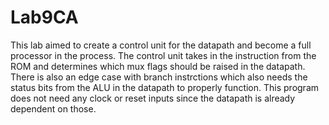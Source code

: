 # Lab9CA

This lab aimed to create a control unit for the datapath and become a full processor in the process. The control unit takes in the instruction from the ROM and determines which mux flags should be raised in the datapath. There is also an edge case with branch instrctions which also needs the status bits from the ALU in the datapath to properly function. This program does not need any clock or reset inputs since the datapath is already dependent on those.
